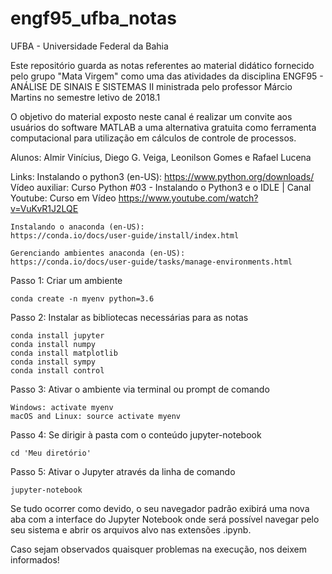 # engf95_ufba_notas
UFBA - Universidade Federal da Bahia

Este repositório guarda as notas referentes ao material didático fornecido pelo grupo "Mata Virgem" como uma das atividades da  disciplina ENGF95 - ANÁLISE DE SINAIS E SISTEMAS II ministrada pelo professor Márcio Martins no semestre letivo de 2018.1  

O objetivo do material exposto neste canal é realizar um convite aos usuários do software MATLAB a uma alternativa gratuita como ferramenta computacional para utilização em cálculos de controle de processos.

Alunos: 
Almir Vinícius, Diego G. Veiga, Leonilson Gomes e Rafael Lucena

Links:
    Instalando o python3 (en-US):
    https://www.python.org/downloads/
    Vídeo auxiliar: Curso Python #03 - Instalando o Python3 e o IDLE | Canal Youtube: Curso em Vídeo
    https://www.youtube.com/watch?v=VuKvR1J2LQE    

    Instalando o anaconda (en-US):
    https://conda.io/docs/user-guide/install/index.html

    Gerenciando ambientes anaconda (en-US):
    https://conda.io/docs/user-guide/tasks/manage-environments.html

Passo 1: Criar um ambiente

    conda create -n myenv python=3.6

Passo 2: Instalar as bibliotecas necessárias para as notas

    conda install jupyter
    conda install numpy
    conda install matplotlib
    conda install sympy
    conda install control

Passo 3: Ativar o ambiente via terminal ou prompt de comando 

    Windows: activate myenv
    macOS and Linux: source activate myenv
    
Passo 4: Se dirigir à pasta com o conteúdo jupyter-notebook
    
    cd 'Meu diretório'
   
Passo 5: Ativar o Jupyter através da linha de comando
    
    jupyter-notebook

Se tudo ocorrer como devido, o seu navegador padrão exibirá uma nova aba com a interface do Jupyter Notebook onde será possível navegar pelo seu sistema e abrir os arquivos alvo nas extensões .ipynb.

Caso sejam observados quaisquer problemas na execução, nos deixem informados!

